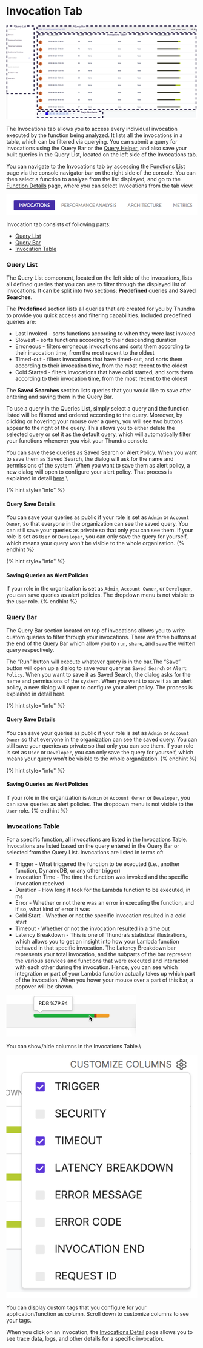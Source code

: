 # Invocation Tab

![Invocations Breakdown](../../.gitbook/assets/invocations.png)

The Invocations tab allows you to access every individual invocation executed by the function being analyzed. It lists all the invocations in a table, which can be filtered via querying. You can submit a query for invocations using the Query Bar or the [Query Helper,](../query-helper/query-helper-for-invocations.md) and also save your built queries in the Query List, located on the left side of the Invocations tab.

You can navigate to the Invocations tab by accessing the [Functions List](../functions-list-page/) page via the console navigator bar on the right side of the console. You can then select a function to analyze from the list displayed, and go to the [Function Details](./) page, where you can select Invocations from the tab view.

![Invocations Tab Selection](<../../.gitbook/assets/image (301).png>)

Invocation tab consists of following parts:

* [Query List](invocation-tab.md#query-list)
* [Query Bar](invocation-tab.md#query-bar)
* [Invocation Table](invocation-tab.md#invocations-table)

### Query List

The Query List component, located on the left side of the invocations, lists all defined queries that you can use to filter through the displayed list of invocations. It can be split into two sections: **Predefined** queries and **Saved Searches**.

The **Predefined** section lists all queries that are created for you by Thundra to provide you quick access and filtering capabilities. Included predefined queries are:

* Last Invoked - sorts functions according to when they were last invoked
* Slowest - sorts functions according to their descending duration
* Erroneous - filters erroneous invocations and sorts them according to their invocation time, from the most recent to the oldest
* Timed-out - filters invocations that have timed-out, and sorts them according to their invocation time, from the most recent to the oldest
* Cold Started - filters invocations that have cold started, and sorts them according to their invocation time, from the most recent to the oldest

The **Saved Searches** section lists queries that you would like to save after entering and saving them in the Query Bar.

To use a query in the Queries List, simply select a query and the function listed will be filtered and ordered according to the query. Moreover, by clicking or hovering your mouse over a query, you will see two buttons appear to the right of the query. This allows you to either delete the selected query or set it as the default query, which will automatically filter your functions whenever you visit your Thundra console.

You can save these queries as Saved Search or Alert Policy. When you want to save them as Saved Search, the dialog will ask for the name and permissions of the system. When you want to save them as alert policy, a new dialog will open to configure your alert policy. That process is explained in detail [here](../alerts-page/creating-editing-alert-policies.md).\


{% hint style="info" %}
#### Query Save Details

You can save your queries as public if your role is set as `Admin` or `Account Owner`, so that everyone in the organization can see the saved query. You can still save your queries as private so that only you can see them. If your role is set as `User` or `Developer`, you can only save the query for yourself, which means your query won't be visible to the whole organization.
{% endhint %}

{% hint style="info" %}
#### Saving Queries as Alert Policies

If your role in the organization is set as `Admin`, `Account Owner`, or `Developer`, you can save queries as alert policies. The dropdown menu is not visible to the `User` role.
{% endhint %}

### &#x20;Query Bar

The Query Bar section located on top of invocations allows you to write custom queries to filter through your invocations. There are three buttons at the end of the Query Bar which allow you to `run`, `share`, and `save` the written query respectively.

The “Run” button will execute whatever query is in the bar.The “Save” button will open up a dialog to save your query as `Saved Search` or `Alert Policy`. When you want to save it as Saved Search, the dialog asks for the name and permissions of the system. When you want to save it as an alert policy, a new dialog will open to configure your alert policy. The process is explained in detail here.

{% hint style="info" %}
#### Query Save Details

You can save your queries as public if your role is set as `Admin` or `Account Owner` so that everyone in the organization can see the saved query. You can still save your queries as private so that only you can see them. If your role is set as `User` or `Developer`, you can only save the query for yourself, which means your query won't be visible to the whole organization.
{% endhint %}

{% hint style="info" %}
#### Saving Queries as Alert Policies

If your role in the organization is `Admin` or `Account Owner` or `Developer`, you can save queries as alert policies. The dropdown menu is not visible to the `User` role.
{% endhint %}

### Invocations Table

For a specific function, all invocations are listed in the Invocations Table. Invocations are listed based on the query entered in the Query Bar or selected from the Query List. Invocations are listed in terms of:

* Trigger - What triggered the function to be executed (i.e., another function, DynamoDB, or any other trigger)
* Invocation Time - The time the function was invoked and the specific invocation received
* Duration - How long it took for the Lambda function to be executed, in ms
* Error - Whether or not there was an error in executing the function, and if so, what kind of error it was
* Cold Start - Whether or not the specific invocation resulted in a cold start
* Timeout - Whether or not the invocation resulted in a time out
* Latency Breakdown - This is one of Thundra’s statistical illustrations, which allows you to get an insight into how your Lambda function behaved in that specific invocation. The Latency Breakdown bar represents your total invocation, and the subparts of the bar represent the various services and functions that were executed and interacted with each other during the invocation. Hence, you can see which integration or part of your Lambda function actually takes up which part of the invocation. When you hover your mouse over a part of this bar, a popover will be shown.



![Latency Breakdown](<../../.gitbook/assets/image (130).png>)

You can show/hide columns in the Invocations Table.\


![Customize Columns](<../../.gitbook/assets/image (258).png>)

You can display custom tags that you configure for your application/function as column. Scroll down to customize columns to see your tags.

When you click on an invocation, the [Invocations Detail](../invocation-detail-page/) page allows you to see trace data, logs, and other details for a specific invocation.
